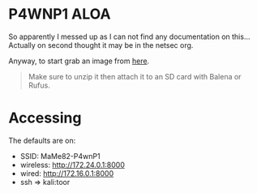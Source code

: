 # P4WNP1 ALOA
So apparently I messed up as I can not find any documentation on this...\
Actually on second thought it may be in the netsec org.

Anyway, to start grab an image from [here](https://github.com/RoganDawes/P4wnP1_aloa/releases/tag/v0.1.1-beta).
> Make sure to unzip it then attach it to an SD card with Balena or Rufus.

# Accessing
The defaults are on:
- SSID: MaMe82-P4wnP1
- wireless: http://172.24.0.1:8000
- wired:    http://172.16.0.1:8000
- ssh => kali:toor

  
